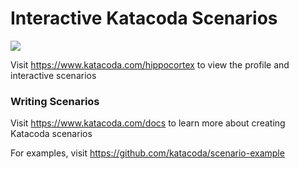 # Interactive Katacoda Scenarios

[![](http://shields.katacoda.com/katacoda/hippocortex/count.svg)](https://www.katacoda.com/hippocortex "Get your profile on Katacoda.com")

Visit https://www.katacoda.com/hippocortex to view the profile and interactive scenarios

### Writing Scenarios
Visit https://www.katacoda.com/docs to learn more about creating Katacoda scenarios

For examples, visit https://github.com/katacoda/scenario-example
